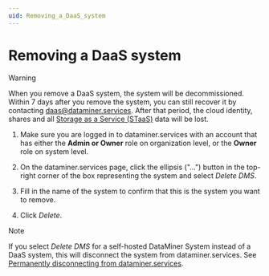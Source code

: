 ```yaml
---
uid: Removing_a_DaaS_system
---
```


# Removing a DaaS system

> [!WARNING]
> When you remove a DaaS system, the system will be decommissioned. Within 7 days after you remove the system, you can still recover it by contacting [daas@dataminer.services](mailto:daas@dataminer.services). After that period, the cloud identity, shares and all [Storage as a Service (STaaS)](xref:STaaS) data will be lost.

1. Make sure you are logged in to dataminer.services with an account that has either the **Admin or Owner** role on organization level, or the **Owner** role on system level.

1. On the dataminer.services page, click the ellipsis ("...") button in the top-right corner of the box representing the system and select *Delete DMS*.

1. Fill in the name of the system to confirm that this is the system you want to remove.

1. Click *Delete*.

> [!NOTE]
> If you select *Delete DMS* for a self-hosted DataMiner System instead of a DaaS system, this will disconnect the system from dataminer.services. See [Permanently disconnecting from dataminer.services](xref:Disconnecting_from_dataminer.services#permanently-disconnecting-from-dataminerservices).
